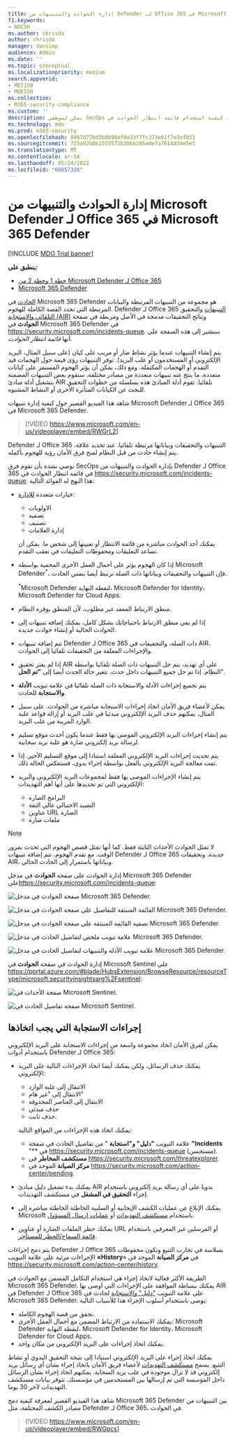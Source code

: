 ```yaml
---
title: إدارة الحوادث والتنبيهات من Defender لـ Office 365 في Microsoft 365 Defender
f1.keywords:
- NOCSH
ms.author: chrisda
author: chrisda
manager: dansimp
audience: Admin
ms.date: ''
ms.topic: conceptual
ms.localizationpriority: medium
search.appverid:
- MET150
- MOE150
ms.collection:
- M365-security-compliance
ms.custom: ''
description: يمكن لموظفي SecOps معرفة كيفية استخدام قائمة انتظار الحوادث في Microsoft 365 Defender لإدارة الحوادث في Microsoft Defender لـ Office 365.
ms.technology: mdo
ms.prod: m365-security
ms.openlocfilehash: 8467d77bd3bdd99af0a33f7fc373e61f7e3efb51
ms.sourcegitcommit: 725a92b0b1555572b306b285a0e7a7614d34e5e5
ms.translationtype: MT
ms.contentlocale: ar-SA
ms.lasthandoff: 05/24/2022
ms.locfileid: "66857326"
---
```

# <a name="manage-incidents-and-alerts-from-microsoft-defender-for-office-365-in-microsoft-365-defender"></a>إدارة الحوادث والتنبيهات من Microsoft Defender لـ Office 365 في Microsoft 365 Defender

[!INCLUDE [MDO Trial banner](../includes/mdo-trial-banner.md)]

**ينطبق على:**
- [خطة 1 وخطة 2 من Microsoft Defender لـ Office 365](defender-for-office-365.md)
- [Microsoft 365 Defender](../defender/microsoft-365-defender.md)

[الحادث](/microsoft-365/security/defender/incidents-overview) في Microsoft 365 Defender هو مجموعة من التنبيهات المرتبطة والبيانات المرتبطة التي تحدد القصة الكاملة للهجوم. Defender لـ Office 365 [التنبيهات](/microsoft-365/compliance/alert-policies#default-alert-policies) والتحقيق [التلقائي والاستجابة (AIR)](office-365-air.md#the-overall-flow-of-air) ونتائج التحقيقات مدمجة في الأصل ومربطة في صفحة **الحوادث** في Microsoft 365 Defender في <https://security.microsoft.com/incidents-queue>. سنشير إلى هذه الصفحة على أنها _قائمة انتظار الحوادث_.

يتم إنشاء التنبيهات عندما يؤثر نشاط ضار أو مريب على كيان (على سبيل المثال، البريد الإلكتروني أو المستخدمون أو علب البريد). توفر التنبيهات رؤى قيمة حول الهجمات قيد التقدم أو الهجمات المكتملة. ومع ذلك، يمكن أن يؤثر الهجوم المستمر على كيانات متعددة، ما ينتج عنه تنبيهات متعددة من مصادر مختلفة. ستقوم بعض التنبيهات المضمنة بتشغيل أدلة مبادئ AIR تلقائيا. تقوم أدلة المبادئ هذه بسلسلة من خطوات التحقيق للبحث عن الكيانات المتأثرة الأخرى أو النشاط المشبوه.

شاهد هذا الفيديو القصير حول كيفية إدارة تنبيهات Microsoft Defender لـ Office 365 في Microsoft 365 Defender.  
> [!VIDEO https://www.microsoft.com/en-us/videoplayer/embed/RWGrL2]

Defender لـ Office 365 التنبيهات والتحقيقات وبياناتها مرتبطة تلقائيا. عند تحديد علاقة، يتم إنشاء حادث من قبل النظام لمنح فرق الأمان رؤية للهجوم بأكمله.

نوصي بشدة بأن تقوم فرق SecOps بإدارة الحوادث والتنبيهات من Defender لـ Office 365 في قائمة انتظار الحوادث في <https://security.microsoft.com/incidents-queue>. هذا النهج له الفوائد التالية:

- خيارات متعددة [للإدارة](/microsoft-365/security/defender/manage-incidents):
  - الاولويات
  - تصفيه
  - تصنيف
  - إدارة العلامات

  يمكنك أخذ الحوادث مباشرة من قائمة الانتظار أو تعيينها إلى شخص ما. يمكن أن تساعد التعليقات ومحفوظات التعليقات في تعقب التقدم.

- إذا كان الهجوم يؤثر على أحمال العمل الأخرى المحمية بواسطة Microsoft Defender<sup>\*</sup>، فإن التنبيهات والتحقيقات وبياناتها ذات الصلة ترتبط أيضا بنفس الحادث.

  <sup>\*</sup>Microsoft Defender لنقطة النهاية، Microsoft Defender for Identity، Microsoft Defender for Cloud Apps.

- منطق الارتباط المعقد غير مطلوب، لأن المنطق يوفره النظام.

- إذا لم يفي منطق الارتباط باحتياجاتك بشكل كامل، يمكنك إضافة تنبيهات إلى الحوادث الحالية أو إنشاء حوادث جديدة.

- تتم إضافة تنبيهات Defender لـ Office 365 ذات الصلة، والتحقيقات في AIR، والإجراءات المعلقة من التحقيقات تلقائيا إلى الحوادث.

- إذا لم يعثر تحقيق AIR على أي تهديد، يتم حل التنبيهات ذات الصلة تلقائيا بواسطة النظام. إذا تم حل جميع التنبيهات داخل حدث، تتغير حالة الحدث أيضا إلى **"تم الحل**".

- يتم تجميع إجراءات الأدلة والاستجابة ذات الصلة تلقائيا في علامة تبويب **الأدلة والاستجابة** للحادث.

- يمكن لأعضاء فريق الأمان اتخاذ إجراءات الاستجابة مباشرة من الحوادث. على سبيل المثال، يمكنهم حذف البريد الإلكتروني مبدئيا في علب البريد أو إزالة قواعد علبة الوارد المريبة من علب البريد.

- يتم إنشاء إجراءات البريد الإلكتروني الموصى بها فقط عندما يكون أحدث موقع تسليم لرسالة بريد إلكتروني ضارة هو علبة بريد سحابية.

- يتم تحديث إجراءات البريد الإلكتروني المعلقة استنادا إلى موقع التسليم الأخير. إذا تمت معالجة البريد الإلكتروني بالفعل بواسطة إجراء يدوي، فستعكس الحالة ذلك.

- يتم إنشاء الإجراءات الموصى بها فقط لمجموعات البريد الإلكتروني والبريد الإلكتروني التي تم تحديدها على أنها أهم التهديدات:
  - البرامج الضاره
  - التصيد الاحتيالي عالي الثقة
  - عناوين URL الضارة
  - ملفات ضارة

> [!NOTE]
> لا تمثل الحوادث الأحداث الثابتة فقط. كما أنها تمثل قصص الهجوم التي تحدث بمرور الوقت. مع تقدم الهجوم، تتم إضافة تنبيهات Defender لـ Office 365 جديدة، وتحقيقات AIR، وبياناتها باستمرار إلى الحادث الحالي.

إدارة الحوادث على صفحة **الحوادث** في مدخل Microsoft 365 Defender على<https://security.microsoft.com/incidents-queue>:

![صفحة الحوادث في مدخل Microsoft 365 Defender.](../../media/mdo-sec-ops-incidents.png)

![القائمة المنبثقة للتفاصيل على صفحة الحوادث في مدخل Microsoft 365 Defender.](../../media/mdo-sec-ops-incident-details.png)

![تصفية القائمة المنبثقة على صفحة الحوادث في مدخل Microsoft 365 Defender.](../../media/mdo-sec-ops-incident-filters.png)

![علامة تبويب ملخص لتفاصيل الحادث في مدخل Microsoft 365 Defender.](../../media/mdo-sec-ops-incident-summary-tab.png)

![علامة تبويب الأدلة والتنبيهات لتفاصيل الحادث في مدخل Microsoft 365 Defender.](../../media/mdo-sec-ops-incident-evidence-and-response-tab.png)

إدارة الحوادث في صفحة **الحوادث** في Microsoft Sentinel على <https://portal.azure.com/#blade/HubsExtension/BrowseResource/resourceType/microsoft.securityinsightsarg%2Fsentinel>:

![صفحة الأحداث في Microsoft Sentinel.](../../media/mdo-sec-ops-microsoft-sentinel-incidents.png)

![صفحة تفاصيل الحادث في Microsoft Sentinel.](../../media/mdo-sec-ops-microsoft-sentinel-incident-details.png)

## <a name="response-actions-to-take"></a>إجراءات الاستجابة التي يجب اتخاذها

يمكن لفرق الأمان اتخاذ مجموعة واسعة من إجراءات الاستجابة على البريد الإلكتروني باستخدام أدوات Defender لـ Office 365:

- يمكنك حذف الرسائل، ولكن يمكنك أيضا اتخاذ الإجراءات التالية على البريد الإلكتروني:
  - الانتقال إلى علبة الوارد
  - الانتقال إلى "غير هام"
  - الانتقال إلى العناصر المحذوفة
  - حذف مبدئي
  - حذف ثابت.

  يمكنك اتخاذ هذه الإجراءات من المواقع التالية:

  - علامة التبويب **"دليل" و"استجابة** " من تفاصيل الحادث في صفحة **"Incidents** "** في <https://security.microsoft.com/incidents-queue> (مستحسن).
  - **مستكشف المخاطر** في <https://security.microsoft.com/threatexplorer>.
  - **مركز الصيانة** الموحد في <https://security.microsoft.com/action-center/pending>.

- يمكنك بدء تشغيل دليل مبادئ AIR يدويا على أي رسالة بريد إلكتروني باستخدام إجراء **التحقيق في المشغل** في مستكشف التهديدات.

- يمكنك الإبلاغ عن عمليات الكشف الإيجابية أو السلبية الخاطئة الخاطئة مباشرة إلى Microsoft باستخدام [مستكشف التهديدات](threat-explorer.md) أو [عمليات إرسال المسؤول](admin-submission.md).

- يمكنك حظر الملفات الضارة أو عناوين URL أو المرسلين غير المعرفين باستخدام [قائمة السماح/الحظر للمستأجر](tenant-allow-block-list.md).

يتم دمج إجراءات Defender لـ Office 365 بسلاسة في تجارب التتبع وتكون محفوظات الإجراءات مرئية على علامة التبويب **«History**» في **مركز الصيانة** الموحد في <https://security.microsoft.com/action-center/history>.

الطريقة الأكثر فعالية لاتخاذ إجراء هي استخدام التكامل المضمن مع الحوادث في Microsoft 365 Defender. يمكنك ببساطة الموافقة على الإجراءات التي أوصى بها AIR في Defender لـ Office 365 على علامة التبويب ["دليل" والاستجابة](/microsoft-365/security/defender/investigate-incidents#evidence-and-response) لحادث في Microsoft 365 Defender. يوصى باستخدام أسلوب الإجراء هذا للأسباب التالية:

- تحقق من قصة الهجوم الكاملة.
- يمكنك الاستفادة من الارتباط المضمن مع أحمال العمل الأخرى: Microsoft Defender لنقطة النهاية، Microsoft Defender for Identity، Microsoft Defender for Cloud Apps.
- يمكنك اتخاذ إجراءات على البريد الإلكتروني من مكان واحد.

يمكنك اتخاذ إجراء على البريد الإلكتروني استنادا إلى نتيجة التحقيق اليدوي أو نشاط التتبع. يسمح [مستكشف التهديدات](threat-explorer.md) لأعضاء فريق الأمان باتخاذ إجراء بشأن أي رسائل بريد إلكتروني قد لا تزال موجودة في علب بريد السحابة. يمكنهم اتخاذ إجراء بشأن الرسائل داخل المؤسسة التي تم إرسالها بين المستخدمين في مؤسستك. تتوفر بيانات مستكشف التهديدات لآخر 30 يوما.

شاهد هذا الفيديو القصير لمعرفة كيفية دمج Microsoft 365 Defender بين التنبيهات من مصادر الكشف المختلفة، مثل Defender لـ Office 365، في الحوادث. 
> [!VIDEO https://www.microsoft.com/en-us/videoplayer/embed/RWGpcs]
